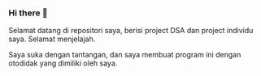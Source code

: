 ### Hi there 👋
Selamat datang di repositori saya, berisi project DSA dan project individu saya. Selamat menjelajah.

Saya suka dengan tantangan, dan saya membuat program ini dengan otodidak yang dimiliki oleh saya.
<!--
**daniel18a/daniel18a** is a ✨ _special_ ✨ repository because its `README.md` (this file) appears on your GitHub profile.

Here are some ideas to get you started:

- 🔭 I’m currently working on ...
- 🌱 I’m currently learning ...
- 👯 I’m looking to collaborate on ...
- 🤔 I’m looking for help with ...
- 💬 Ask me about ...
- 📫 How to reach me: ...
- 😄 Pronouns: ...
- ⚡ Fun fact: ...
-->
